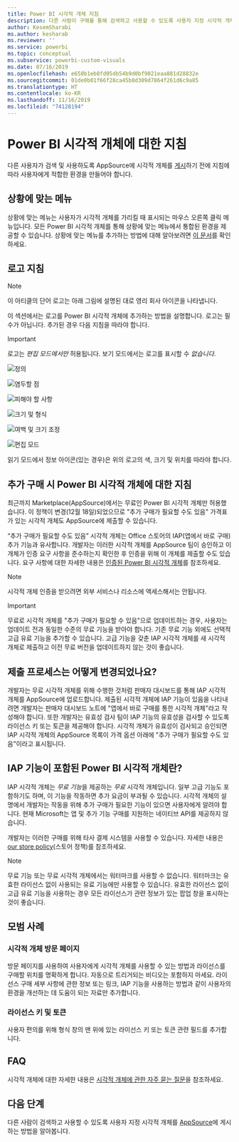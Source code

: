 ```yaml
---
title: Power BI 시각적 개체 지침
description: 다른 사람이 구매를 통해 검색하고 사용할 수 있도록 사용자 지정 시각적 개체를 AppSource에 게시하는 방법을 알아봅니다.
author: KesemSharabi
ms.author: kesharab
ms.reviewer: ''
ms.service: powerbi
ms.topic: conceptual
ms.subservice: powerbi-custom-visuals
ms.date: 07/16/2019
ms.openlocfilehash: e650b1eb8fd05db54b9d0bf9021eaa881d28832e
ms.sourcegitcommit: 01de0b01f66f28ca45b8d309d7864f261d6c9a85
ms.translationtype: HT
ms.contentlocale: ko-KR
ms.lasthandoff: 11/16/2019
ms.locfileid: "74128194"
---
```

# <a name="guidelines-for-power-bi-visuals"></a>Power BI 시각적 개체에 대한 지침
다른 사용자가 검색 및 사용하도록 AppSource에 시각적 개체를 [게시](https://docs.microsoft.com/power-bi/developer/office-store)하기 전에 지침에 따라 사용자에게 적합한 환경을 만들어야 합니다. 

## <a name="context-menu"></a>상황에 맞는 메뉴
상황에 맞는 메뉴는 사용자가 시각적 개체를 가리킬 때 표시되는 마우스 오른쪽 클릭 메뉴입니다.
모든 Power BI 시각적 개체를 통해 상황에 맞는 메뉴에서 통합된 환경을 제공할 수 있습니다. 상황에 맞는 메뉴를 추가하는 방법에 대해 알아보려면 [이 문서](https://github.com/Microsoft/PowerBI-visuals/blob/gh-pages/tutorials/building-bar-chart/adding-context-menu-to-the-bar.md)를 확인하세요.


## <a name="logo-guidelines"></a>로고 지침
> [!NOTE]
> 이 아티클의 단어 로고는 아래 그림에 설명된 대로 영리 회사 아이콘을 나타냅니다. 

이 섹션에서는 로고를 Power BI 시각적 개체에 추가하는 방법을 설명합니다. 로고는 필수가 아닙니다. 추가된 경우 다음 지침을 따라야 합니다. 

> [!IMPORTANT]
> 로고는 *편집 모드에서만* 허용됩니다. 보기 모드에서는 로고를 표시할 수 *없습니다*.


![정의](media/guidelines-powerbi-visuals/definitions.png)

![염두할 점](media/guidelines-powerbi-visuals/things-to-keep-in-mind.png)

![피해야 할 사항](media/guidelines-powerbi-visuals/things-to-avoid.png)

![크기 및 형식](media/guidelines-powerbi-visuals/size-and-format.png)

![여백 및 크기 조정](media/guidelines-powerbi-visuals/margins-and-sizes.png)

![편집 모드](media/guidelines-powerbi-visuals/logos-in-edit-mode.png)


읽기 모드에서 정보 아이콘(있는 경우)은 위의 로고의 색, 크기 및 위치를 따라야 합니다.

## <a name="guidelines-for-power-bi-visuals-with-additional-purchases"></a>추가 구매 시 Power BI 시각적 개체에 대한 지침

최근까지 Marketplace(AppSource)에서는 무료인 Power BI 시각적 개체만 허용했습니다. 이 정책이 변경(12월 18일)되었으므로 "추가 구매가 필요할 수도 있음" 가격표가 있는 시각적 개체도 AppSource에 제출할 수 있습니다. 

“추가 구매가 필요할 수도 있음” 시각적 개체는 Office 스토어의 IAP(앱에서 바로 구매) 추가 기능과 유사합니다. 개발자는 이러한 시각적 개체를 AppSource 팀이 승인하고 이 개체가 인증 요구 사항을 준수하는지 확인한 후 인증을 위해 이 개체를 제출할 수도 있습니다. 요구 사항에 대한 자세한 내용은 [인증된 Power BI 시각적 개체](../developer/power-bi-custom-visuals-certified.md)를 참조하세요.

> [!NOTE]
> 시각적 개체 인증을 받으려면 외부 서비스나 리소스에 액세스해서는 안됩니다.

>[!IMPORTANT]  
> 무료로 시각적 개체를 "추가 구매가 필요할 수 있음"으로 업데이트하는 경우, 사용자는 업데이트 전과 동일한 수준의 무료 기능을 받아야 합니다. 기존 무료 기능 외에도 선택적 고급 유료 기능을 추가할 수 있습니다. 고급 기능을 갖춘 IAP 시각적 개체를 새 시각적 개체로 제출하고 이전 무료 버전을 업데이트하지 않는 것이 좋습니다.

## <a name="what-changed-in-the-submission-process"></a>제출 프로세스는 어떻게 변경되었나요?

개발자는 무료 시각적 개체를 위해 수행한 것처럼 판매자 대시보드를 통해 IAP 시각적 개체를 AppSource에 업로드합니다. 제출된 시각적 개체에 IAP 기능이 있음을 나타내려면 개발자는 판매자 대시보드 노트에 "앱에서 바로 구매를 통한 시각적 개체"라고 작성해야 합니다. 또한 개발자는 유효성 검사 팀이 IAP 기능의 유효성을 검사할 수 있도록 라이선스 키 또는 토큰을 제공해야 합니다. 시각적 개체가 유효성이 검사되고 승인되면 IAP 시각적 개체의 AppSource 목록이 가격 옵션 아래에 "추가 구매가 필요할 수도 있음"이라고 표시됩니다.

## <a name="what-is-a-power-bi-visual-with-iap-features"></a>IAP 기능이 포함된 Power BI 시각적 개체란?

IAP 시각적 개체는 *무료 기능*을 제공하는 *무료* 시각적 개체입니다. 일부 고급 기능도 포함하기도 하며, 이 기능을 작동하면 추가 요금이 부과될 수 있습니다. 시각적 개체의 설명에서 개발자는 작동을 위해 추가 구매가 필요한 기능이 있으면 사용자에게 알려야 합니다. 현재 Microsoft는 앱 및 추가 기능 구매를 지원하는 네이티브 API를 제공하지 않습니다.

개발자는 이러한 구매를 위해 타사 결제 시스템을 사용할 수 있습니다. 자세한 내용은 [our store policy](https://docs.microsoft.com/office/dev/store/validation-policies#2-apps-or-add-ins-can-display-certain-ads)(스토어 정책)를 참조하세요.

> [!NOTE]
> 무료 기능 또는 무료 시각적 개체에서는 워터마크를 사용할 수 없습니다. 워터마크는 유효한 라이선스 없이 사용되는 유료 기능에만 사용할 수 있습니다. 유효한 라이선스 없이 고급 유료 기능을 사용하는 경우 모든 라이선스가 관련 정보가 있는 팝업 창을 표시하는 것이 좋습니다.  


## <a name="best-practices"></a>모범 사례

### <a name="visual-landing-page"></a>시각적 개체 방문 페이지

방문 페이지를 사용하여 사용자에게 시각적 개체를 사용할 수 있는 방법과 라이선스를 구매할 위치를 명확하게 합니다. 자동으로 트리거되는 비디오는 포함하지 마세요. 라이선스 구매 세부 사항에 관한 정보 또는 링크, IAP 기능을 사용하는 방법과 같이 사용자의 환경을 개선하는 데 도움이 되는 자료만 추가합니다.

### <a name="license-key-and-token"></a>라이선스 키 및 토큰

사용자 편의를 위해 형식 창의 맨 위에 있는 라이선스 키 또는 토큰 관련 필드를 추가합니다.

## <a name="faq"></a>FAQ

시각적 개체에 대한 자세한 내용은 [시각적 개체에 관한 자주 묻는 질문](https://docs.microsoft.com/power-bi/power-bi-custom-visuals-faq#visuals-with-additional-purchases)을 참조하세요.

## <a name="next-steps"></a>다음 단계

다른 사람이 검색하고 사용할 수 있도록 사용자 지정 시각적 개체를 [AppSource](office-store.md)에 게시하는 방법을 알아봅니다.
